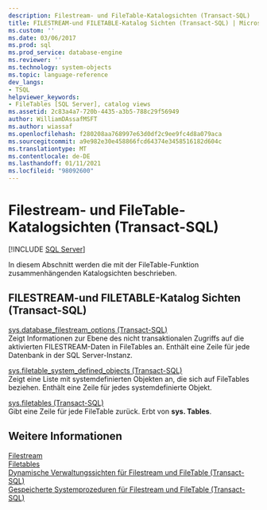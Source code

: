 ```yaml
---
description: Filestream- und FileTable-Katalogsichten (Transact-SQL)
title: FILESTREAM-und FILETABLE-Katalog Sichten (Transact-SQL) | Microsoft-Dokumentation
ms.custom: ''
ms.date: 03/06/2017
ms.prod: sql
ms.prod_service: database-engine
ms.reviewer: ''
ms.technology: system-objects
ms.topic: language-reference
dev_langs:
- TSQL
helpviewer_keywords:
- FileTables [SQL Server], catalog views
ms.assetid: 2c83a4a7-720b-4435-a3b5-788c29f56949
author: WilliamDAssafMSFT
ms.author: wiassaf
ms.openlocfilehash: f280208aa768997e63d0df2c9ee9fc4d8a079aca
ms.sourcegitcommit: a9e982e30e458866fcd64374e3458516182d604c
ms.translationtype: MT
ms.contentlocale: de-DE
ms.lasthandoff: 01/11/2021
ms.locfileid: "98092600"
---
```

# <a name="filestream-and-filetable-catalog-views-transact-sql"></a>Filestream- und FileTable-Katalogsichten (Transact-SQL)
[!INCLUDE [SQL Server](../../includes/applies-to-version/sqlserver.md)]

  In diesem Abschnitt werden die mit der FileTable-Funktion zusammenhängenden Katalogsichten beschrieben.  
  
## <a name="filestream-and-filetable-catalog-views-transact-sql"></a>FILESTREAM-und FILETABLE-Katalog Sichten (Transact-SQL)
 [sys.database_filestream_options &#40;Transact-SQL&#41;](../../relational-databases/system-catalog-views/sys-database-filestream-options-transact-sql.md)  
 Zeigt Informationen zur Ebene des nicht transaktionalen Zugriffs auf die aktivierten FILESTREAM-Daten in FileTables an. Enthält eine Zeile für jede Datenbank in der SQL Server-Instanz.  
  
 [sys.filetable_system_defined_objects &#40;Transact-SQL&#41;](../../relational-databases/system-catalog-views/sys-filetable-system-defined-objects-transact-sql.md)  
 Zeigt eine Liste mit systemdefinierten Objekten an, die sich auf FileTables beziehen. Enthält eine Zeile für jedes systemdefinierte Objekt.  
  
 [sys.filetables &#40;Transact-SQL&#41;](../../relational-databases/system-catalog-views/sys-filetables-transact-sql.md)  
 Gibt eine Zeile für jede FileTable zurück. Erbt von **sys. Tables**.  

## <a name="see-also"></a>Weitere Informationen
[Filestream](../../relational-databases/blob/filestream-sql-server.md)
<br>[Filetables](../../relational-databases/blob/filetables-sql-server.md)
<br>[Dynamische Verwaltungssichten für Filestream und FileTable (Transact-SQL)](../system-dynamic-management-views/filestream-and-filetable-dynamic-management-views-transact-sql.md)
<br>[Gespeicherte Systemprozeduren für Filestream und FileTable (Transact-SQL)](../system-stored-procedures/filestream-and-filetable-system-stored-procedures.md)
  
  
